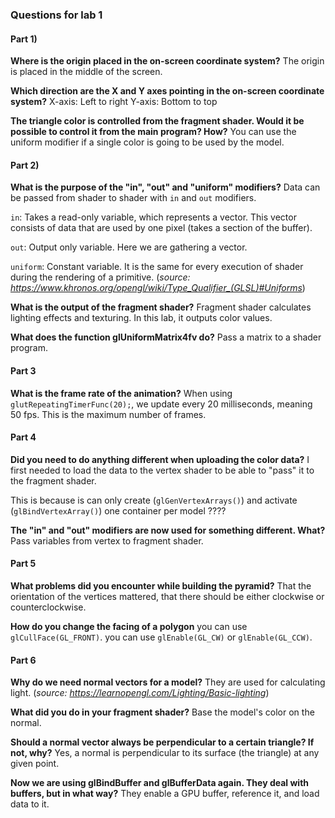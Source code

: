 ### Questions for lab 1

#### Part 1)

**Where is the origin placed in the on-screen coordinate system?**
The origin is placed in the middle of the screen. 

**Which direction are the X and Y axes pointing in the on-screen coordinate system?**
X-axis: Left to right
Y-axis: Bottom to top 

**The triangle color is controlled from the fragment shader. Would it be possible to control it from the main program? How?**
You can use the uniform modifier if a single color is going to be used by the model. 



#### Part 2)

**What is the purpose of the "in", "out" and "uniform" modifiers?**
Data can be passed from shader to shader with `in` and `out` modifiers.

`in`: Takes a read-only variable, which represents a vector. This vector consists of data that are used by one pixel (takes a section of the buffer).

`out`: Output only variable. Here we are gathering a vector. 

`uniform`: Constant variable. It is the same for every execution of shader during the rendering of a primitive. (*source: https://www.khronos.org/opengl/wiki/Type_Qualifier_(GLSL)#Uniforms*)


**What is the output of the fragment shader?**
Fragment shader calculates lighting effects and texturing. In this lab, it outputs color values. 


**What does the function glUniformMatrix4fv do?**
Pass a matrix to a shader program.



#### Part 3

**What is the frame rate of the animation?**
When using ```glutRepeatingTimerFunc(20);```, we update every 20 milliseconds, meaning 50 fps. This is the maximum number of frames.



#### Part 4

**Did you need to do anything different when uploading the color data?**
I first needed to load the data to the vertex shader to be able to "pass" it to the fragment shader. 

This is because is can only create (```glGenVertexArrays()```) and activate (```glBindVertexArray()```) one container per model ????


**The "in" and "out" modifiers are now used for something different. What?**
Pass variables from vertex to fragment shader. 



#### Part 5

**What problems did you encounter while building the pyramid?**
That the orientation of the vertices mattered, that there should be either clockwise or counterclockwise. 


**How do you change the facing of a polygon**
you can use ```glCullFace(GL_FRONT)```. you can use ```glEnable(GL_CW)``` or ```glEnable(GL_CCW)```. 
 


#### Part 6

**Why do we need normal vectors for a model?**
They are used for calculating light. (*source: https://learnopengl.com/Lighting/Basic-lighting*)


**What did you do in your fragment shader?**
Base the model's color on the normal.


**Should a normal vector always be perpendicular to a certain triangle? If not, why?**
Yes, a normal is perpendicular to its surface (the triangle) at any given point.


**Now we are using glBindBuffer and glBufferData again. They deal with buffers, but in what way?**
They enable a GPU buffer, reference it, and load data to it.